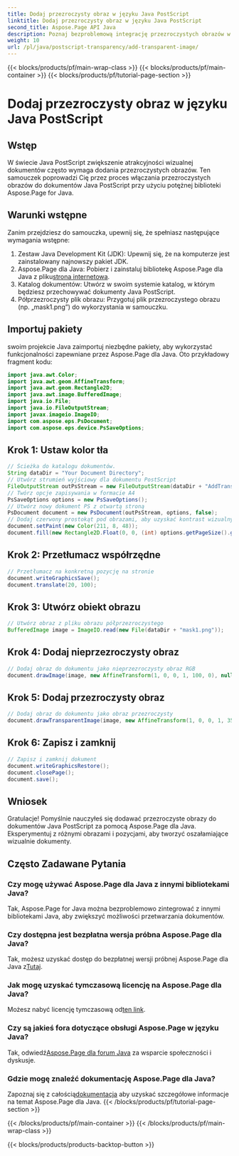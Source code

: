 ```yaml
---
title: Dodaj przezroczysty obraz w języku Java PostScript
linktitle: Dodaj przezroczysty obraz w języku Java PostScript
second_title: Aspose.Page API Java
description: Poznaj bezproblemową integrację przezroczystych obrazów w dokumentach Java PostScript za pomocą Aspose.Page dla Java. Ulepsz swoje wizualizacje dokumentów bez wysiłku.
weight: 10
url: /pl/java/postscript-transparency/add-transparent-image/
---
```


{{< blocks/products/pf/main-wrap-class >}}
{{< blocks/products/pf/main-container >}}
{{< blocks/products/pf/tutorial-page-section >}}

# Dodaj przezroczysty obraz w języku Java PostScript

## Wstęp
W świecie Java PostScript zwiększenie atrakcyjności wizualnej dokumentów często wymaga dodania przezroczystych obrazów. Ten samouczek poprowadzi Cię przez proces włączania przezroczystych obrazów do dokumentów Java PostScript przy użyciu potężnej biblioteki Aspose.Page for Java.
## Warunki wstępne
Zanim przejdziesz do samouczka, upewnij się, że spełniasz następujące wymagania wstępne:
1. Zestaw Java Development Kit (JDK): Upewnij się, że na komputerze jest zainstalowany najnowszy pakiet JDK.
2.  Aspose.Page dla Java: Pobierz i zainstaluj bibliotekę Aspose.Page dla Java z pliku[strona internetowa](https://releases.aspose.com/page/java/).
3. Katalog dokumentów: Utwórz w swoim systemie katalog, w którym będziesz przechowywać dokumenty Java PostScript.
4. Półprzezroczysty plik obrazu: Przygotuj plik przezroczystego obrazu (np. „mask1.png”) do wykorzystania w samouczku.
## Importuj pakiety
swoim projekcie Java zaimportuj niezbędne pakiety, aby wykorzystać funkcjonalności zapewniane przez Aspose.Page dla Java. Oto przykładowy fragment kodu:
```java
import java.awt.Color;
import java.awt.geom.AffineTransform;
import java.awt.geom.Rectangle2D;
import java.awt.image.BufferedImage;
import java.io.File;
import java.io.FileOutputStream;
import javax.imageio.ImageIO;
import com.aspose.eps.PsDocument;
import com.aspose.eps.device.PsSaveOptions;
```
## Krok 1: Ustaw kolor tła
```java
// Ścieżka do katalogu dokumentów.
String dataDir = "Your Document Directory";
// Utwórz strumień wyjściowy dla dokumentu PostScript
FileOutputStream outPsStream = new FileOutputStream(dataDir + "AddTransparentImage_outPS.ps");
// Twórz opcje zapisywania w formacie A4
PsSaveOptions options = new PsSaveOptions();
// Utwórz nowy dokument PS z otwartą stroną
PsDocument document = new PsDocument(outPsStream, options, false);
// Dodaj czerwony prostokąt pod obrazami, aby uzyskać kontrast wizualny
document.setPaint(new Color(211, 8, 48));
document.fill(new Rectangle2D.Float(0, 0, (int) options.getPageSize().getWidth(), 300));
```
## Krok 2: Przetłumacz współrzędne
```java
// Przetłumacz na konkretną pozycję na stronie
document.writeGraphicsSave();
document.translate(20, 100);
```
## Krok 3: Utwórz obiekt obrazu
```java
// Utwórz obraz z pliku obrazu półprzezroczystego
BufferedImage image = ImageIO.read(new File(dataDir + "mask1.png"));
```
## Krok 4: Dodaj nieprzezroczysty obraz
```java
// Dodaj obraz do dokumentu jako nieprzezroczysty obraz RGB
document.drawImage(image, new AffineTransform(1, 0, 0, 1, 100, 0), null);
```
## Krok 5: Dodaj przezroczysty obraz
```java
// Dodaj obraz do dokumentu jako obraz przezroczysty
document.drawTransparentImage(image, new AffineTransform(1, 0, 0, 1, 350, 0), 255);
```
## Krok 6: Zapisz i zamknij
```java
// Zapisz i zamknij dokument
document.writeGraphicsRestore();
document.closePage();
document.save();
```
## Wniosek
Gratulacje! Pomyślnie nauczyłeś się dodawać przezroczyste obrazy do dokumentów Java PostScript za pomocą Aspose.Page dla Java. Eksperymentuj z różnymi obrazami i pozycjami, aby tworzyć oszałamiające wizualnie dokumenty.
## Często Zadawane Pytania
### Czy mogę używać Aspose.Page dla Java z innymi bibliotekami Java?
Tak, Aspose.Page for Java można bezproblemowo zintegrować z innymi bibliotekami Java, aby zwiększyć możliwości przetwarzania dokumentów.
### Czy dostępna jest bezpłatna wersja próbna Aspose.Page dla Java?
 Tak, możesz uzyskać dostęp do bezpłatnej wersji próbnej Aspose.Page dla Java z[Tutaj](https://releases.aspose.com/).
### Jak mogę uzyskać tymczasową licencję na Aspose.Page dla Java?
 Możesz nabyć licencję tymczasową od[ten link](https://purchase.aspose.com/temporary-license/).
### Czy są jakieś fora dotyczące obsługi Aspose.Page w języku Java?
 Tak, odwiedź[Aspose.Page dla forum Java](https://forum.aspose.com/c/page/39) za wsparcie społeczności i dyskusje.
### Gdzie mogę znaleźć dokumentację Aspose.Page dla Java?
 Zapoznaj się z całością[dokumentacja](https://reference.aspose.com/page/java/) aby uzyskać szczegółowe informacje na temat Aspose.Page dla Java.
{{< /blocks/products/pf/tutorial-page-section >}}

{{< /blocks/products/pf/main-container >}}
{{< /blocks/products/pf/main-wrap-class >}}

{{< blocks/products/products-backtop-button >}}
